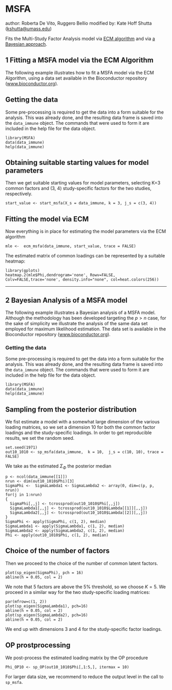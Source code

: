 # MSFA

author: Roberta De Vito, Ruggero Bellio
modified by: Kate Hoff Shutta (kshutta@umass.edu)

Fits the Multi-Study Factor Analysis model  via  [ECM algorithm](#1-fitting-a-msfa-model-via-the-ecm-algorithm) and via  [a Bayesian approach](#2-bayesian-analysis-of-a-msfa-model).

## 1 Fitting a MSFA model via the ECM Algorithm

The following example illustrates how to fit a MSFA model via the ECM Algorithm, 
using a data set available in the Bioconductor repository (www.bioconductor.org). 

## Getting the data
Some pre-processing is required to get the data into a form suitable for the
analysis. This was already done, and the resulting data frame is saved into the
`data_immune` object. The commands that were used to form it are included
in the help file for the data object.

```{r help2, echo = TRUE, results = TRUE, tidy = TRUE}
library(MSFA)
data(data_immune)
help(data_immune)
```

## Obtaining suitable starting values for model parameters
Then we get suitable starting values for model parameters, selecting K=3 common
factors and (3, 4) study-specific factors for the two studies, respectively.

```{r, starting values, messages = FALSE}
start_value <- start_msfa(X_s = data_immune, k = 3, j_s = c(3, 4))
```

## Fitting the model via ECM
Now everything is in place for estimating the model parameters via the ECM algorithm

```{r get estimate, results = FALSE}
mle <-  ecm_msfa(data_immune, start_value, trace = FALSE)
```

The estimated matrix of common loadings can be represented by a suitable heatmap:

```{r heatmap, fig.show = 'hold', fig.width = 7.5, fig.height = 6.5, message = FALSE}
library(gplots)
heatmap.2(mle$Phi,dendrogram='none', Rowv=FALSE, Colv=FALSE,trace='none', density.info="none", col=heat.colors(256))
```

---
 ## 2 Bayesian Analysis of a MSFA model


The following example illustrates a Bayesian analysis of a MSFA model.
Although the methodology has been developed targeting the $p>n$ case, for the sake
of simplicity we illustrate the analysis of the same data set employed for
maximum likelihood estimation. The data set is 
 available in the Bioconductor repository (www.bioconductor.org). 

### Getting the data
Some pre-processing is required to get the data into a form suitable for the
analysis. This was already done, and the resulting data frame is saved into the
`data_immune` object. The commands that were used to form it are included
in the help file for the data object.

```{r help3, echo = TRUE, results = TRUE, tidy = TRUE}
library(MSFA)
data(data_immune)
help(data_immune)
```


## Sampling from the posterior distribution 
We fist estimate a model with a somewhat large dimension of the various loading matrices,
so we set a dimension 10 for both the common factor loadings and the study-specific loadings. In order to get reproducible results, we set the random seed.

```{r posterior, messages = FALSE}
set.seed(1971)
out10_1010 <- sp_msfa(data_immune,  k = 10,  j_s = c(10, 10), trace = FALSE)
```

We take as the estimated $\Sigma_\Phi$   the posterior median

```{r Phi }
p <- ncol(data_immune[[1]])
nrun <- dim(out10_1010$Phi)[3]
SigmaPhi <-  SigmaLambda1 <- SigmaLambda2 <- array(0, dim=c(p, p, nrun))
for(j in 1:nrun)
{
  SigmaPhi[,,j] <- tcrossprod(out10_1010$Phi[,,j]) 
  SigmaLambda1[,,j] <- tcrossprod(out10_1010$Lambda[[1]][,,j]) 
  SigmaLambda2[,,j] <- tcrossprod(out10_1010$Lambda[[2]][,,j]) 
}
SigmaPhi <- apply(SigmaPhi, c(1, 2), median)
SigmaLambda1 <- apply(SigmaLambda1, c(1, 2), median)
SigmaLambda2 <- apply(SigmaLambda2, c(1, 2), median)
Phi <- apply(out10_1010$Phi, c(1, 2), median)
```

## Choice of the number of factors
Then we proceed to the choice of the number of common latent factors.

```{r SigmaPhi, fig.width=4.5, fig.height=4.5}
plot(sp_eigen(SigmaPhi), pch = 16)
abline(h = 0.05, col = 2)
```

We note that 5 factors are above the $5\%$ threshold, so we choose $K=5$. We proceed in a similar way for
the two study-specific loading matrices:
```{r SigmaLambda, fig.width=6.5, fig.height=4.5}
par(mfrow=c(1, 2))
plot(sp_eigen(SigmaLambda1), pch=16)
abline(h = 0.05, col = 2)
plot(sp_eigen(SigmaLambda2), pch=16)
abline(h = 0.05, col = 2)
```

We end up with dimensions 3 and 4 for the study-specific factor loadings.

##  OP prostprocessing
We post-process the estimated loading matrix by the OP procedure
```{r OP}
Phi_OP10 <- sp_OP(out10_1010$Phi[,1:5,], itermax = 10)
```

For larger data size, we recommend to reduce the output level in the call to
```sp_msfa```.

